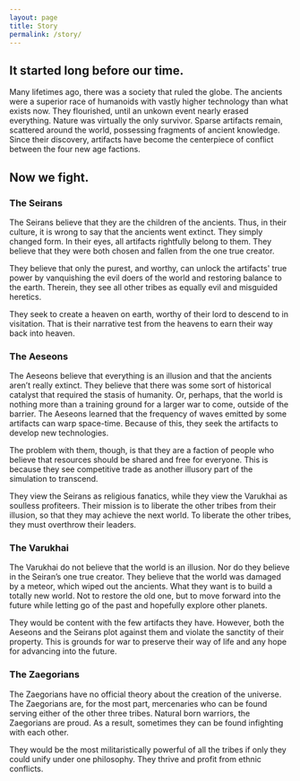 ```yaml
---
layout: page
title: Story
permalink: /story/
---
```


## It started long before our time.

Many lifetimes ago, there was a society that ruled the globe. The ancients were a superior race of humanoids with vastly higher technology than what exists now. They flourished, until an unkown event nearly erased everything. Nature was virtually the only survivor. Sparse artifacts remain, scattered around the world, possessing fragments of ancient knowledge. Since their discovery, artifacts have become the centerpiece of conflict between the four new age factions.

## Now we fight.

### The Seirans

The Seirans believe that they are the children of the ancients. Thus, in their culture, it is wrong to say that the ancients went extinct. They simply changed form. In their eyes, all artifacts rightfully belong to them. They believe that they were both chosen and fallen from the one true creator.

They believe that only the purest, and worthy, can unlock the artifacts' true power by vanquishing the evil doers of the world and restoring balance to the earth. Therein, they see all other tribes as equally evil and misguided heretics.

They seek to create a heaven on earth, worthy of their lord to descend to in visitation. That is their narrative test from the heavens to earn their way back into heaven. 

### The Aeseons

The Aeseons believe that everything is an illusion and that the ancients aren’t really extinct. They believe that there was some sort of historical catalyst that required the stasis of humanity. Or, perhaps, that the world is nothing more than a training ground for a larger war to come, outside of the barrier. The Aeseons learned that the frequency of waves emitted by some artifacts can warp space-time. Because of this, they seek the artifacts to develop new technologies.

The problem with them, though, is that they are a faction of people who believe that resources should be shared and free for everyone. This is because they see competitive trade as another illusory part of the simulation to transcend. 

They view the Seirans as religious fanatics, while they view the Varukhai as soulless profiteers. Their mission is to liberate the other tribes from their illusion, so that they may achieve the next world. To liberate the other tribes, they must overthrow their leaders.

### The Varukhai

The Varukhai do not believe that the world is an illusion. Nor do they believe in the Seiran’s one true creator. They believe that the world was damaged by a meteor, which wiped out the ancients. What they want is to build a totally new world. Not to restore the old one, but to move forward into the future while letting go of the past and hopefully explore other planets.

They would be content with the few artifacts they have. However, both the Aeseons and the Seirans plot against them and violate the sanctity of their property. This is grounds for war to preserve their way of life and any hope for advancing into the future.


### The Zaegorians

The Zaegorians have no official theory about the creation of the universe. The Zaegorians are, for the most part, mercenaries who can be found serving either of the other three tribes. Natural born warriors, the Zaegorians are proud. As a result, sometimes they can be found infighting with each other. 

They would be the most militaristically powerful of all the tribes if only they could unify under one philosophy. They thrive and profit from ethnic conflicts.
